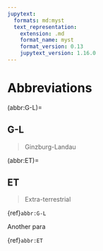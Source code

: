 ```yaml
---
jupytext:
  formats: md:myst
  text_representation:
    extension: .md
    format_name: myst
    format_version: 0.13
    jupytext_version: 1.16.0
---
```

# Abbreviations  

(abbr:G-L)=
## G-L
>Ginzburg-Landau

(abbr:ET)=
## ET
>Extra-terrestrial

{ref}`abbr:G-L`

Another para

{ref}`abbr:ET`

